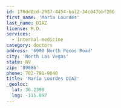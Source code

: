 ```yaml
---
id: 170dd8cd-2937-4454-ba72-34c047bbf286
first_name: 'Maria Lourdes'
last_name: DIAZ
license: M.D.
services:
  - internal-medicine
category: doctors
address: '6900 North Pecos Road'
city: 'North Las Vegas'
state: NV
zip: '89086'
phone: 702-791-9040
title: 'Maria Lourdes DIAZ'
_geoloc:
  lat: 36.2398
  lng: -115.097
---
```

